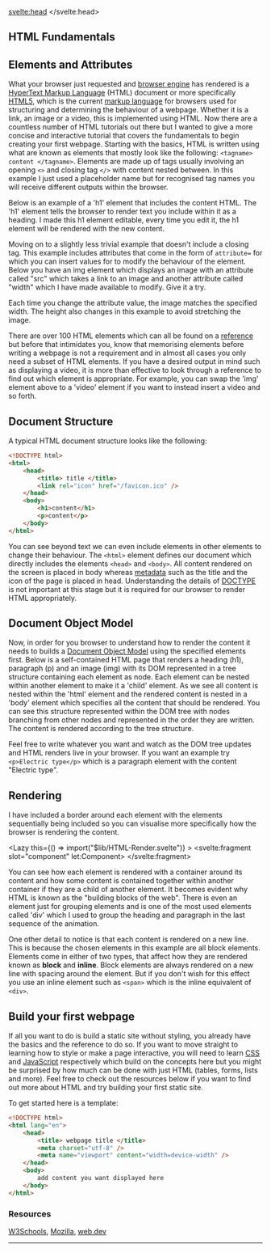 <script>
import GithubStar from "$lib/GithubStar.svelte";
import DOMTree from "$lib/DOM-Tree.svelte";
import HTMLatt from "$lib/HTML-Attributes.svelte";
import HTMLele from "$lib/HTML-Element.svelte";
import Lazy from "$lib/Lazy.svelte";
import '$lib/styles/vscode-dark.css';
</script>

<svelte:head>
	<title>HTML Fundamentals| Sergen Karaoglan</title>
	<meta name="description" content="Learn the fundamentals of HTML" />
</svelte:head>

<article class="max-md:mx-4 prose lg:prose-xl m-auto pt-16">

# HTML Fundamentals
## Elements and Attributes
What your browser just requested and [browser engine](https://en.wikipedia.org/wiki/Browser_engine) has rendered is a [HyperText Markup Language](https://en.wikipedia.org/wiki/HTML) (HTML) document or more specifically [HTML5](https://en.wikipedia.org/wiki/HTML5), which is the current [markup language](https://en.wikipedia.org/wiki/Markup_language) for browsers used for structuring and determining the behaviour of a webpage. Whether it is a link, an image or a video, this is implemented using HTML. Now there are a countless number of HTML tutorials out there but I wanted to give a more concise and interactive tutorial that covers the fundamentals to begin creating your first webpage. Starting with the basics, HTML is written using what are known as elements that mostly look like the following: ```<tagname> content </tagname>```. Elements are made up of tags usually involving an opening ```<>``` and closing tag ```</>``` with content nested between. In this example I just used a placeholder name but for recognised tag names you will receive different outputs within the browser.

Below is an example of a 'h1' element that includes the content HTML. The 'h1' element tells the browser to render text you include within it as a heading. I made this h1 element editable, every time you edit it, the h1 element will be rendered with the new content.
<HTMLele />

Moving on to a slightly less trivial example that doesn't include a closing tag. This example includes attributes that come in the form of ```attribute=``` for which you can insert values for to modify the behaviour of the element. Below you have an img element which displays an image with an attribute called "src" which takes a link to an image and another attribute called "width" which I have made available to modify. Give it a try.

<HTMLatt />

Each time you change the attribute value, the image matches the specified width. The height also changes in this example to avoid stretching the image.

There are over 100 HTML elements which can all be found on a [reference](https://www.w3schools.com/tags/) but before that intimidates you, know that memorising elements before writing a webpage is not a requirement and in almost all cases you only need a subset of HTML elements. If you have a desired output in mind such as displaying a video, it is more than effective to look through a reference to find out which element is appropriate. For example, you can swap the 'img' element above to a 'video' element if you want to instead insert a video and so forth.

## Document Structure
A typical HTML document structure looks like the following:

```HTML
<!DOCTYPE html>
<html>
	<head>
		<title> title </title>
		<link rel="icon" href="/favicon.ico" />
	</head>
	<body>
		<h1>content</h1>
		<p>content</p>
	</body>
</html>
```

You can see beyond text we can even include elements in other elements to change their behaviour. The ```<html>``` element defines our document which directly includes the elements ```<head>``` and ```<body>```. All content rendered on the screen is placed in body whereas [metadata](https://en.wikipedia.org/wiki/Metadata) such as the title and the icon of the page is placed in head. Understanding the details of [DOCTYPE](https://html.spec.whatwg.org/multipage/syntax.html#the-doctype) is not important at this stage but it is required for our browser to render HTML appropriately.

## Document Object Model
Now, in order for you browser to understand how to render the content it needs to builds a [Document Object Model](https://en.wikipedia.org/wiki/Document_Object_Model) using the specified elements first.
Below is a self-contained HTML page that renders a heading (h1), paragraph (p) and an image (img) with its DOM represented in a tree structure containing each element as node. Each element can be nested within another element to make it a 'child' element. As we see all content is nested within the 'html' element and the rendered content is nested in a 'body' element which specifies all the content that should be rendered. You can see this structure represented within the DOM tree with nodes branching from other nodes and represented in the order they are written. The content is rendered according to the tree structure.

Feel free to write whatever you want and watch as the DOM tree updates and HTML renders live in your browser. If you want an example try ```<p>Electric type</p>``` which is a paragraph element with the content "Electric type".

<div class="w-fit m-auto py-5">
<DOMTree />
</div>

## Rendering
I have included a border around each element with the elements sequentially being included so you can visualise more specifically how the browser is rendering the content.

<Lazy
	this={() => import("$lib/HTML-Render.svelte")}
	>
	<svelte:fragment slot="component" let:Component>
		<Component />
	</svelte:fragment>
</Lazy>

You can see how each element is rendered with a container around its content and how some content is contained together within another container if they are a child of another element. It becomes evident why HTML is known as the "building blocks of the web". There is even an element just for grouping elements and is one of the most used elements called 'div' which I used to group the heading and paragraph in the last sequence of the animation.

One other detail to notice is that each content is rendered on a new line. This is because the chosen elements in this example are all block elements. Elements come in either of two types, that affect how they are rendered known as **block** and **inline**. Block elements are always rendered on a new line with spacing around the element. But if you don't wish for this effect you use an inline element such as ```<span>``` which is the inline equivalent of ```<div>```.

## Build your first webpage
If all you want to do is build a static site without styling, you already have the basics and the reference to do so. If you want to move straight to learning how to style or make a page interactive, you will need to learn [CSS](https://en.wikipedia.org/wiki/CSS) and [JavaScript](https://en.wikipedia.org/wiki/JavaScript) respectively which build on the concepts here but you might be surprised by how much can be done with just HTML (tables, forms, lists and more). Feel free to check out the resources below if you want to find out more about HTML and try building your first static site.

To get started here is a template:

```HTML
<!DOCTYPE html>
<html lang="en">
	<head>
		<title> webpage title </title>
		<meta charset="utf-8" />
		<meta name="viewport" content="width=device-width" />
	</head>
	<body>
		add content you want displayed here
	</body>
</html>
```

### Resources
[W3Schools](https://www.w3schools.com/html/default.asp),
[Mozilla](https://developer.mozilla.org/en-US/docs/Web/HTML),
[web.dev](https://web.dev/learn/html/)

___

<GithubStar />
<!-- The group that specifies HTML and the DOM is called [WHATWG](https://en.wikipedia.org/wiki/WHATWG) and use to be the [W3C](https://en.wikipedia.org/wiki/World_Wide_Web_Consortium). The [browser engine](https://en.wikipedia.org/wiki/Browser_engine) is responsible for what is responsible for rendering HTML into a webpage and needs to be developed by browser vendors (Chrome, Safari, Firefox etc.) to match the HTML specification so we have a consistently functioning web pages across different devices and different browsers.-->

</article>
